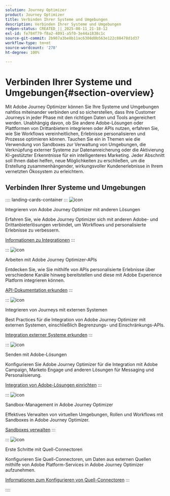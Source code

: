```yaml
---
solution: Journey Optimizer
product: Journey Optimizer
title: Verbinden Ihrer Systeme und Umgebungen
description: Verbinden Ihrer Systeme und Umgebungen
redpen-status: CREATED_||_2025-08-11_21-18-12
exl-id: fe784f79-f8a2-4091-a5f0-3e44a1838c1c
source-git-commit: 2b907a3be8b11ac6308d0b563e122c88478d1d37
workflow-type: tm+mt
source-wordcount: '278'
ht-degree: 100%

---
```


# Verbinden Ihrer Systeme und Umgebungen{#section-overview}

Mit Adobe Journey Optimizer können Sie Ihre Systeme und Umgebungen nahtlos miteinander verbinden und so sicherstellen, dass Ihre Customer Journeys in jeder Phase mit den richtigen Daten und Tools angereichert werden. Unabhängig davon, ob Sie andere Adobe-Lösungen oder Plattformen von Drittanbietern integrieren oder APIs nutzen, erfahren Sie, wie Sie Workflows vereinheitlichen, Erlebnisse personalisieren und Prozesse optimieren können. Tauchen Sie ein in Themen wie die Verwendung von Sandboxes zur Verwaltung von Umgebungen, die Verknüpfung externer Systeme zur Datenanreicherung oder die Aktivierung KI-gestützter Erkenntnisse für ein intelligenteres Marketing. Jeder Abschnitt soll Ihnen dabei helfen, neue Möglichkeiten zu erschließen, um die Erstellung zusammenhängender, wirkungsvoller Kundenerlebnisse in Ihrem vernetzten Ökosystem zu erleichtern.

## Verbinden Ihrer Systeme und Umgebungen

:::: landing-cards-container
:::
![icon](https://cdn.experienceleague.adobe.com/icons/puzzle-piece.svg)

Integrieren von Adobe Journey Optimizer mit anderen Lösungen

Erfahren Sie, wie Adobe Journey Optimizer sich mit anderen Adobe- und Drittanbieterlösungen verbindet, um Workflows und personalisierte Erlebnisse zu verbessern.

[Informationen zu Integrationen](../using/integrations/ajo-integrations.md)
:::

:::
![icon](https://cdn.experienceleague.adobe.com/icons/code-branch.svg)

Arbeiten mit Adobe Journey Optimizer-APIs

Entdecken Sie, wie Sie mithilfe von APIs personalisierte Erlebnisse über verschiedene Kanäle hinweg bereitstellen und diese mit Adobe Experience Platform integrieren können.

[API-Dokumentation erkunden](../using/configuration/ajo-apis.md)
:::

:::
![icon](https://cdn.experienceleague.adobe.com/icons/puzzle-piece.svg)

Integrieren von Journeys mit externen Systemen

Best Practices für die Integration von Adobe Journey Optimizer mit externen Systemen, einschließlich Begrenzungs- und Einschränkungs-APIs.

[Integration externer Systeme erkunden](external-systems-landing-page.md)
:::

:::
![icon](https://cdn.experienceleague.adobe.com/icons/puzzle-piece.svg)

Senden mit Adobe-Lösungen

Konfigurieren Sie Adobe Journey Optimizer für die Integration mit Adobe Campaign, Marketo Engage und anderen Lösungen für Messaging und Personalisierung.

[Integration von Adobe-Lösungen einrichten](adobe-solutions-landing-page.md)
:::

:::
![icon](https://cdn.experienceleague.adobe.com/icons/gear.svg)

Sandbox-Management in Adobe Journey Optimizer

Effektives Verwalten von virtuellen Umgebungen, Rollen und Workflows mit Sandboxes in Adobe Journey Optimizer.

[Sandboxes verwalten](sandbox-landing-page.md)
:::

:::
![icon](https://cdn.experienceleague.adobe.com/icons/circle-play.svg)

Erste Schritte mit Quell-Connectoren

Konfigurieren Sie Quell-Connectoren, um Daten aus externen Quellen mithilfe von Adobe Platform-Services in Adobe Journey Optimizer aufzunehmen.

[Informationen zum Konfigurieren von Quell-Connectoren](../using/start/get-started-sources.md)
:::

::::
